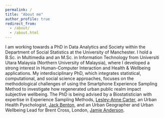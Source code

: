 ```yaml
---
permalink: /
title: "About me"
author_profile: true
redirect_from: 
  - /about/
  - /about.html
---
```


I am working towards a PhD in Data Analytics and Society within the Department of Social Statistics at the University of Manchester. I hold a B.Sc. in Multimedia and an M.Sc. in Information Technology from Universiti Utara Malaysia (Northern University of Malaysia), where I developed a strong interest in Human-Computer Interaction and Health & Wellbeing applications. My interdisciplinary PhD, which integrates statistical, computational, and social science approaches, focuses on the methodological challenges of using the Smartphone Experience Sampling Method to investigate how regenerated urban public realm impact subjective wellbeing. The PhD is being advised by a Biostatistician with expertise in Experience Sampling Methods, [Lesley-Anne Carter](https://research.manchester.ac.uk/en/persons/lesley-anne.carter), an Urban Health Pyschologist, [Jack Benton](https://research.manchester.ac.uk/en/persons/jack.benton), and an Urban Geographer and Urban Wellbeing Lead for Brent Cross, London, [Jamie Anderson](https://research.manchester.ac.uk/en/persons/jamie.anderson).
